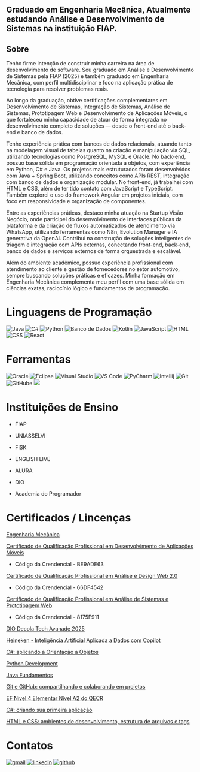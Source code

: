 
 ## Graduado em Engenharia Mecânica, Atualmente estudando Análise e Desenvolvimento de Sistemas na instituição FIAP.
 
 ## Sobre 
Tenho firme intenção de construir minha carreira na área de desenvolvimento de software.
Sou graduado em Análise e Desenvolvimento de Sistemas pela FIAP (2025) e também graduado em Engenharia Mecânica, com perfil multidisciplinar e foco na aplicação prática de tecnologia para resolver problemas reais.

Ao longo da graduação, obtive certificações complementares em Desenvolvimento de Sistemas, Integração de Sistemas, Análise de Sistemas, Prototipagem Web e Desenvolvimento de Aplicações Móveis, o que fortaleceu minha capacidade de atuar de forma integrada no desenvolvimento completo de soluções — desde o front-end até o back-end e banco de dados.

Tenho experiência prática com bancos de dados relacionais, atuando tanto na modelagem visual de tabelas quanto na criação e manipulação via SQL, utilizando tecnologias como PostgreSQL, MySQL e Oracle.
No back-end, possuo base sólida em programação orientada a objetos, com experiência em Python, C# e Java. Os projetos mais estruturados foram desenvolvidos com Java + Spring Boot, utilizando conceitos como APIs REST, integração com banco de dados e organização modular.
No front-end, já trabalhei com HTML e CSS, além de ter tido contato com JavaScript e TypeScript. Também explorei o uso do framework Angular em projetos iniciais, com foco em responsividade e organização de componentes.

Entre as experiências práticas, destaco minha atuação na Startup Visão Negócio, onde participei do desenvolvimento de interfaces públicas da plataforma e da criação de fluxos automatizados de atendimento via WhatsApp, utilizando ferramentas como N8n, Evolution Manager e IA generativa da OpenAI. Contribuí na construção de soluções inteligentes de triagem e integração com APIs externas, conectando front-end, back-end, banco de dados e serviços externos de forma orquestrada e escalável.

Além do ambiente acadêmico, possuo experiência profissional com atendimento ao cliente e gestão de fornecedores no setor automotivo, sempre buscando soluções práticas e eficazes. Minha formação em Engenharia Mecânica complementa meu perfil com uma base sólida em ciências exatas, raciocínio lógico e fundamentos de programação.
 # Linguagens de Programação
 
 ![Java](https://img.icons8.com/?size=80&id=13679&format=png&color=000000) ![C#](https://img.icons8.com/?size=80&id=45490&format=png&color=000000)
 ![Python](https://img.icons8.com/?size=80&id=13441&format=png&color=000000) ![Banco de Dados](https://img.icons8.com/?size=80&id=8305&format=png&color=909090FA)
 ![Kotlin](https://img.icons8.com/?size=80&id=ZoxjA0jZDdFZ&format=png&color=000000) ![JavaScript](https://img.icons8.com/?size=80&id=PXTY4q2Sq2lG&format=png&color=000000)
 ![HTML](https://img.icons8.com/?size=80&id=20909&format=png&color=000000) ![CSS](https://img.icons8.com/?size=80&id=21278&format=png&color=000000)
 ![React](https://img.icons8.com/?size=80&id=123603&format=png&color=000000) 
 
 
 # Ferramentas 
 
 ![Oracle](https://img.icons8.com/?size=80&id=39913&format=png&color=000000)  ![Eclipse](https://img.icons8.com/?size=80&id=rPAHs7H1vriV&format=png&color=000000)
 ![Visual Studio](https://img.icons8.com/?size=80&id=ezj3zaVtImPg&format=png&color=000000) ![VS Code](https://img.icons8.com/?size=80&id=0OQR1FYCuA9f&format=png&color=000000)
 ![PyCharm](https://img.icons8.com/?size=80&id=117121&format=png&color=000000) ![Intellij](https://img.icons8.com/?size=80&id=61466&format=png&color=000000)
 ![Git](https://img.icons8.com/?size=80&id=20906&format=png&color=000000) ![GitHube](https://img.icons8.com/?size=80&id=12599&format=png&color=FFFFFF)
 ![](https://img.icons8.com/?size=80&id=xBW8JMtsQGFC&format=png&color=000000) 
 
 
 
 # Instituições de Ensino 
 - FIAP 
 
 - UNIASSELVI
 
 - FISK
 
 - ENGLISH LIVE
 
 - ALURA
 
 - DIO

 - Academia do Programador
 
 # Certificados / Lincenças
 
 [Engenharia Mecânica](https://portal.uniasselvi.com.br/institucional/diploma-digital/1472.1472.205426fe8ffd6bdf5b5b33f0c064ce4fd0a56b03c33a7613b3f5b1d22b9d7526)

 [Certificado de Qualificação Profissional em Desenvolvimento de Aplicações Móveis](https://www.fiap.com.br/consultadocumento)
 - Código da Crendencial - BE9ADE63
 
 [Certificado de Qualificação Profissional em Análise e Design Web 2.0](https://www.fiap.com.br/consultadocumento)
 - Código da Crendencial - 66DF4542
 
 [Certificado de Qualificação Profissional em Análise de Sistemas e Prototipagem Web](https://www.fiap.com.br/consultadocumento)
 - Código da Crendencial - 8175F911

 [DIO Decola Tech Avanade 2025](https://hermes.dio.me/certificates/LPG4V5IF.pdf)

 [Heineken - Inteligência Artificial Aplicada a Dados com Copilot](https://hermes.dio.me/certificates/UUIVHU8U.pdf)
 
 [C#: aplicando a Orientação a Objetos](https://cursos.alura.com.br/certificate/35880b55-d715-42d8-a96a-e911c4104f38?lang)
 
 [Python Development](https://on.fiap.com.br/pluginfile.php/1/local_nanocourses/certificado_nanocourse/119827/60a1f4d4dc3af85c0833dfaf5ade5c62/certificado.png)
 
 [Java Fundamentos](https://on.fiap.com.br/pluginfile.php/1/local_nanocourses/certificado_nanocourse/109933/b5d9cc69265c5b5a2dad623b14223932/certificado.png)
 
 [Git e GitHub: compartilhando e colaborando em projetos](https://cursos.alura.com.br/certificate/1921f18e-2a9b-469a-bfb0-5699cd1e6c82?lang)
 
 [ EF Nível 4  Elementar  Nível A2 do QECR](https://school.englishlive.ef.com/school/certificate?key=GE_2)
 
 [C#: criando sua primeira aplicação](https://cursos.alura.com.br/certificate/79cda9aa-aa1f-4bed-9b7f-21c55cb76cfb?lang)
 
 [HTML e CSS: ambientes de desenvolvimento, estrutura de arquivos e tags](https://cursos.alura.com.br/certificate/74821ad4-2fad-4bf4-a216-bd76168ad53e?lang)
 
 
 
 # Contatos
 
 [![gmail](https://img.icons8.com/?size=100&id=P7UIlhbpWzZm&format=png&color=000000)](mailto:markusjoaomarkus99@gmail.com?subject=&body=Ol%C3%A1!%20) 
 [![linkedin](https://img.icons8.com/?size=100&id=xuvGCOXi8Wyg&format=png&color=000000)](https://www.linkedin.com/public-profile/settings?trk=d_flagship3_profile_self_view_public_profile) 
 [![github](https://img.icons8.com/?size=100&id=62856&format=png&color=000000)](https://github.com/Joao-Markus-Barbosa) 
 
